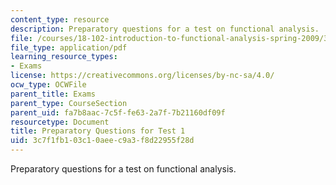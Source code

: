 ```yaml
---
content_type: resource
description: Preparatory questions for a test on functional analysis.
file: /courses/18-102-introduction-to-functional-analysis-spring-2009/3c7f1fb103c10aeec9a3f8d22955f28d_MIT18_102s09_exam_pretest01.pdf
file_type: application/pdf
learning_resource_types:
- Exams
license: https://creativecommons.org/licenses/by-nc-sa/4.0/
ocw_type: OCWFile
parent_title: Exams
parent_type: CourseSection
parent_uid: fa7b8aac-7c5f-fe63-2a7f-7b21160df09f
resourcetype: Document
title: Preparatory Questions for Test 1
uid: 3c7f1fb1-03c1-0aee-c9a3-f8d22955f28d
---
```

Preparatory questions for a test on functional analysis.